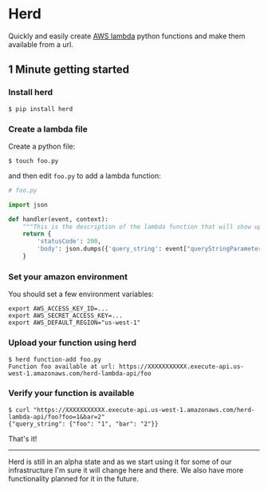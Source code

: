 # Herd

Quickly and easily create [AWS lambda](https://aws.amazon.com/lambda/) python functions and make them available from a url.

## 1 Minute getting started

### Install herd

    $ pip install herd
    

### Create a lambda file

Create a python file:

    $ touch foo.py
    
and then edit `foo.py` to add a lambda function:

```python
# foo.py

import json

def handler(event, context):
    """This is the description of the lambda function that will show up in AWS console"""
    return {
        'statusCode': 200,
        'body': json.dumps({'query_string': event["queryStringParameters"]}),
    }
```

### Set your amazon environment

You should set a few environment variables:

```
export AWS_ACCESS_KEY_ID=...
export AWS_SECRET_ACCESS_KEY=...
export AWS_DEFAULT_REGION="us-west-1"
```

### Upload your function using herd

    $ herd function-add foo.py
    Function foo available at url: https://XXXXXXXXXXX.execute-api.us-west-1.amazonaws.com/herd-lambda-api/foo
    

### Verify your function is available

    $ curl "https://XXXXXXXXXXX.execute-api.us-west-1.amazonaws.com/herd-lambda-api/foo?foo=1&bar=2"
    {"query_string": {"foo": "1", "bar": "2"}}
    
That's it!

----------------------------------------------

Herd is still in an alpha state and as we start using it for some of our infrastructure I'm sure it will change here and there. We also have more functionality planned for it in the future.